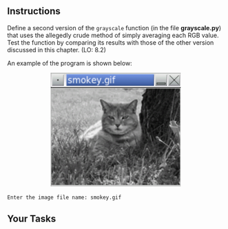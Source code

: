 <!-- manual -->

## Instructions

Define a second version of the `grayscale` function (in the file **grayscale.py**) that uses the allegedly crude method of simply averaging each RGB value. Test the function by comparing its results with those of the other version discussed in this chapter. (LO: 8.2)

An example of the program is shown below:

<p align="center">
    <img src="../assets/8.6.png" width="60%" alt="A Grayscale image titled 'smokey.gif' is shown. The image depicts a cat, likely outdoors, partially obscured by grass and shadows. The cat’s face and ears are clearly visible in the center, with strong contrast between light and dark areas giving it a stylized, high-contrast appearance.
">
</p>

```
Enter the image file name: smokey.gif
```

## Your Tasks
